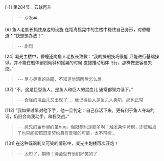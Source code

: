
[-1] 第204节：云球再升
>--- 沙发🛋️<br>

[6] 鱼人老族长抓住身边的设施 在距离摇晃中的主楼中稳住自己身形，对昏瞳道：“快想想办法！”
>--- 剧烈<br>

[24] 凝光主楼中，昏瞳还向鱼人老族长致歉：“我的操船技巧很低 只能进行基础操纵。并不能在船体剧烈倾斜和摇晃的时候 直接推动船体飞行，那样做更容易失控。”
>--- 尽心尽责的昏瞳，不知道他清醒后怎么想<br>

[37] “不，这是巨型鱼人。是鱼人和巨人的混血儿 通常都智力低下。”
>--- 奇怪的混血儿又出现了……我记得鱼人是鱼头人身吧，那也正常<br>

[112] “我如果过早对他下手，他一旦判定：自己存活下来，更有利于鱼人夺岛的话，仍旧会向我动手，和我交战。”
>--- 魔鬼的金币契约虽bug，但限制也是颇多啊：触发条件苛刻，即使触发了也只能按照既定契约且有反噬的可能，太不可控…<br>

[131] 在这种既讽刺又可笑的情形中，凝光主炮楼再次开炮！
>--- 太短了，期待！待会就有他们好笑的了<br>
